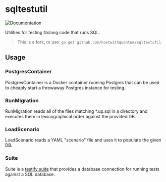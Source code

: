 # sqltestutil

[![Documentation](https://godoc.org/github.com/hostwithquantum/sqltestutil?status.svg)](http://godoc.org/github.com/hostwithquantum/sqltestutil)

Utilities for testing Golang code that runs SQL.

> This is a fork, to use: `go get github.com/hostwithquantum/sqltestutil`

## Usage

### PostgresContainer

PostgresContainer is a Docker container running Postgres that can be used to
cheaply start a throwaway Postgres instance for testing.

### RunMigration

RunMigration reads all of the files matching *.up.sql in a directory and
executes them in lexicographical order against the provided DB.

### LoadScenario

LoadScenario reads a YAML "scenario" file and uses it to populate the given DB.

### Suite

Suite is a [testify
suite](https://pkg.go.dev/github.com/stretchr/testify@v1.7.0/suite#Suite) that
provides a database connection for running tests against a SQL database.
